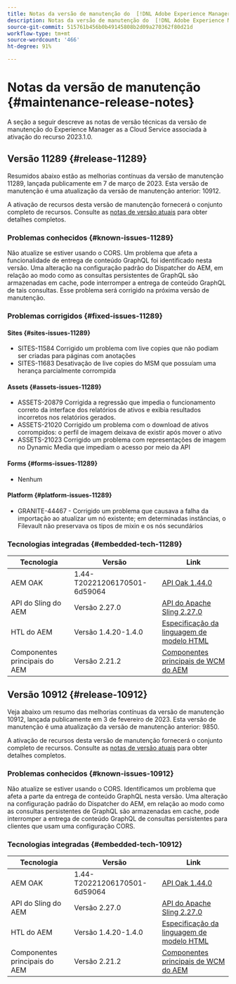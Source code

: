 ```yaml
---
title: Notas da versão de manutenção do  [!DNL Adobe Experience Manager]  as a Cloud Service associadas à ativação de recurso 2023.1.0.
description: Notas da versão de manutenção do  [!DNL Adobe Experience Manager]  as a Cloud Service associada à ativação de recurso 2023.1.0.
source-git-commit: 515761b456b0b49145808b2d09a270362f80d21d
workflow-type: tm+mt
source-wordcount: '466'
ht-degree: 91%

---
```


# Notas da versão de manutenção {#maintenance-release-notes}

A seção a seguir descreve as notas de versão técnicas da versão de manutenção do Experience Manager as a Cloud Service associada à ativação do recurso 2023.1.0.

## Versão 11289 {#release-11289}

Resumidos abaixo estão as melhorias contínuas da versão de manutenção 11289, lançada publicamente em 7 de março de 2023. Esta versão de manutenção é uma atualização da versão de manutenção anterior: 10912.

A ativação de recursos desta versão de manutenção fornecerá o conjunto completo de recursos. Consulte as [notas de versão atuais](/help/release-notes/release-notes-cloud/release-notes-current.md) para obter detalhes completos.

### Problemas conhecidos {#known-issues-11289}

Não atualize se estiver usando o CORS. Um problema que afeta a funcionalidade de entrega de conteúdo GraphQL foi identificado nesta versão. Uma alteração na configuração padrão do Dispatcher do AEM, em relação ao modo como as consultas persistentes de GraphQL são armazenadas em cache, pode interromper a entrega de conteúdo GraphQL de tais consultas. Esse problema será corrigido na próxima versão de manutenção.

### Problemas corrigidos {#fixed-issues-11289}

#### Sites {#sites-issues-11289}

- SITES-11584 Corrigido um problema com live copies que não podiam ser criadas para páginas com anotações
- SITES-11683 Desativação de live copies do MSM que possuíam uma herança parcialmente corrompida

#### Assets {#assets-issues-11289}

- ASSETS-20879 Corrigida a regressão que impedia o funcionamento correto da interface dos relatórios de ativos e exibia resultados incorretos nos relatórios gerados.
- ASSETS-21020 Corrigido um problema com o download de ativos corrompidos: o perfil de imagem deixava de existir após mover o ativo
- ASSETS-21023 Corrigido um problema com representações de imagem no Dynamic Media que impediam o acesso por meio da API

#### Forms {#forms-issues-11289}

- Nenhum

#### Platform {#platform-issues-11289}

- GRANITE-44467 - Corrigido um problema que causava a falha da importação ao atualizar um nó existente; em determinadas instâncias, o Filevault não preservava os tipos de mixin e os nós secundários

### Tecnologias integradas {#embedded-tech-11289}

| Tecnologia | Versão | Link |
|---|---|---|
| AEM OAK | 1.44-T20221206170501-6d59064 | [API Oak 1.44.0](https://www.javadoc.io/doc/org.apache.jackrabbit/oak-api/1.44.0/index.html) |
| API do Sling do AEM | Versão 2.27.0 | [API do Apache Sling 2.27.0](https://www.javadoc.io/doc/org.apache.sling/org.apache.sling.api/latest/index.html) |
| HTL do AEM | Versão 1.4.20-1.4.0 | [Especificação da linguagem de modelo HTML](https://github.com/adobe/htl-spec) |
| Componentes principais do AEM | Versão 2.21.2 | [Componentes principais de WCM do AEM](https://github.com/adobe/aem-core-wcm-components) |

## Versão 10912 {#release-10912}

Veja abaixo um resumo das melhorias contínuas da versão de manutenção 10912, lançada publicamente em 3 de fevereiro de 2023. Esta versão de manutenção é uma atualização da versão de manutenção anterior: 9850.

A ativação de recursos desta versão de manutenção fornecerá o conjunto completo de recursos. Consulte as [notas de versão atuais](/help/release-notes/release-notes-cloud/release-notes-current.md) para obter detalhes completos.

### Problemas conhecidos {#known-issues-10912}

Não atualize se estiver usando o CORS. Identificamos um problema que afeta a parte da entrega de conteúdo GraphQL nesta versão. Uma alteração na configuração padrão do Dispatcher do AEM, em relação ao modo como as consultas persistentes de GraphQL são armazenadas em cache, pode interromper a entrega de conteúdo GraphQL de consultas persistentes para clientes que usam uma configuração CORS.

### Tecnologias integradas {#embedded-tech-10912}

| Tecnologia | Versão | Link |
|---|---|---|
| AEM OAK | 1.44-T20221206170501-6d59064 | [API Oak 1.44.0](https://www.javadoc.io/doc/org.apache.jackrabbit/oak-api/1.44.0/index.html) |
| API do Sling do AEM | Versão 2.27.0 | [API do Apache Sling 2.27.0](https://www.javadoc.io/doc/org.apache.sling/org.apache.sling.api/latest/index.html) |
| HTL do AEM | Versão 1.4.20-1.4.0 | [Especificação da linguagem de modelo HTML](https://github.com/adobe/htl-spec) |
| Componentes principais do AEM | Versão 2.21.2 | [Componentes principais de WCM do AEM](https://github.com/adobe/aem-core-wcm-components) |
